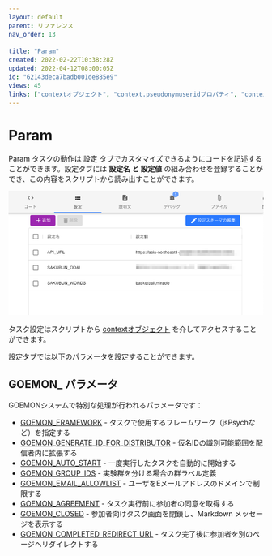 ```yaml
---
layout: default
parent: リファレンス
nav_order: 13

title: "Param"
created: 2022-02-22T10:38:28Z
updated: 2022-04-12T08:00:05Z
id: "62143deca7badb001de885e9"
views: 45
links: ["contextオブジェクト", "context.pseudonymuseridプロパティ", "context.groupidプロパティ"]
---
```


# Param

Param
タスクの動作は 設定 タブでカスタマイズできるようにコードを記述することができます。設定タブには **設定名 と 設定値** の組み合わせを登録することができ、この内容をスクリプトから読み出すことができます。

![](/images/62144094f85f1a001d1df588.png)

タスク設定はスクリプトから [contextオブジェクト](contextオブジェクト.html) を介してアクセスすることができます。

設定タブでは以下のパラメータを設定することができます。

## GOEMON_ パラメータ

GOEMONシステムで特別な処理が行われるパラメータです：

- [GOEMON_FRAMEWORK](GOEMON_FRAMEWORK.html) - タスクで使用するフレームワーク（jsPsychなど）を指定する
- [GOEMON_GENERATE_ID_FOR_DISTRIBUTOR](GOEMON_GENERATE_ID_FOR_DISTRIBUTOR.html) - 仮名IDの識別可能範囲を配信者内に拡張する
- [GOEMON_AUTO_START](GOEMON_AUTO_START.html) - 一度実行したタスクを自動的に開始する
- [GOEMON_GROUP_IDS](GOEMON_GROUP_IDS.html) - 実験群を分ける場合の群ラベル定義
- [GOEMON_EMAIL_ALLOWLIST](GOEMON_EMAIL_ALLOWLIST.html) - ユーザをEメールアドレスのドメインで制限する
- [GOEMON_AGREEMENT](GOEMON_AGREEMENT.html) - タスク実行前に参加者の同意を取得する
- [GOEMON_CLOSED](GOEMON_CLOSED.html) - 参加者向けタスク画面を閉鎖し、Markdown メッセージを表示する
- [GOEMON_COMPLETED_REDIRECT_URL](GOEMON_COMPLETED_REDIRECT_URL.html) - タスク完了後に参加者を別のページへリダイレクトする
